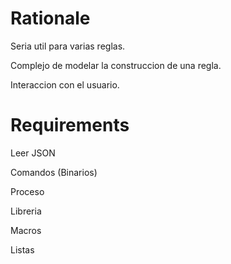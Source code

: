 # Rationale


Seria util para varias reglas.

Complejo de modelar la construccion de una regla.

Interaccion con el usuario.



# Requirements


Leer JSON


Comandos (Binarios)


Proceso


Libreria


Macros



Listas